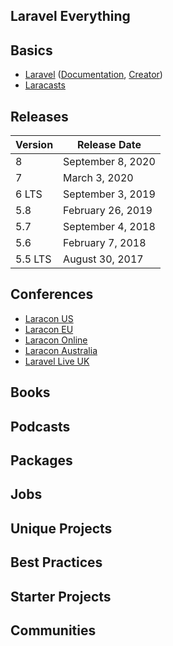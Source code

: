 ## Laravel Everything

## Basics
* [Laravel](https://laravel.com) ([Documentation](https://laravel.com/docs), [Creator](https://twitter.com/taylorotwell))
* [Laracasts](https://laracasts.com)

## Releases
|Version|Release Date|
|---|---|
|8|September 8, 2020|
|7|March 3, 2020|
|6 LTS|September 3, 2019|
|5.8|February 26, 2019|
|5.7|September 4, 2018|
|5.6|February 7, 2018|
|5.5 LTS|August 30, 2017|

## Conferences
* [Laracon US](http://laracon.us/)
* [Laracon EU](http://laracon.eu/)
* [Laracon Online](https://laracon.net/)
* [Laracon Australia](https://laracon.com.au/)
* [Laravel Live UK](https://laravellive.uk/)

## Books

## Podcasts

## Packages

## Jobs

## Unique Projects

## Best Practices

## Starter Projects

## Communities